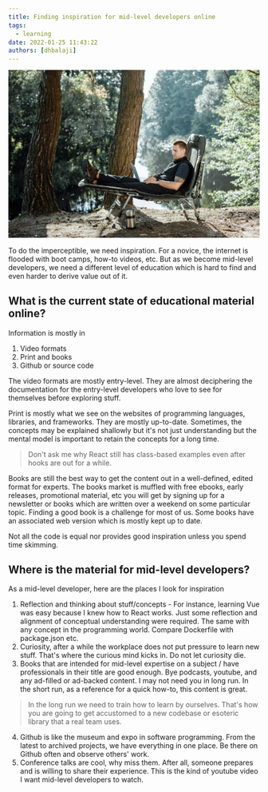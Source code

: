```yaml
---
title: Finding inspiration for mid-level developers online
tags:
  - learning
date: 2022-01-25 11:43:22
authors: [dhbalaji]
---
```


![experienced developer](./assets/exp-developer.webp)

To do the imperceptible, we need inspiration. For a novice, the internet is flooded with boot camps, how-to videos, etc. But as we become mid-level developers, we need a different level of education which is hard to find and even harder to derive value out of it. 

<!-- truncate -->
 
## What is the current state of educational material online?

Information is mostly in 

1. Video formats
2. Print and books
3. Github or source code

The video formats are mostly entry-level. They are almost deciphering the documentation for the entry-level developers who love to see for themselves before exploring stuff.

Print is mostly what we see on the websites of programming languages, libraries, and frameworks. They are mostly up-to-date. Sometimes, the concepts may be explained shallowly but it's not just understanding but the mental model is important to retain the concepts for a long time.

> Don't ask me why React still has class-based examples even after hooks are out for a while. 

Books are still the best way to get the content out in a well-defined, edited format for experts. The books market is muffled with free ebooks, early releases, promotional material, etc you will get by signing up for a newsletter or books which are written over a weekend on some particular topic. Finding a good book is a challenge for most of us. Some books have an associated web version which is mostly kept up to date. 

Not all the code is equal nor provides good inspiration unless you spend time skimming.

## Where is the material for mid-level developers?

As a mid-level developer, here are the places I look for inspiration

1. Reflection and thinking about stuff/concepts - For instance, learning Vue was easy because I knew how to React works. Just some reflection and alignment of conceptual understanding were required. The same with any concept in the programming world. Compare Dockerfile with package.json etc.
2. Curiosity, after a while the workplace does not put pressure to learn new stuff. That's where the curious mind kicks in. Do not let curiosity die.
3. Books that are intended for mid-level expertise on a subject / have professionals in their title are good enough. Bye podcasts, youtube, and any ad-filled or ad-backed content. I may not need you in long run. In the short run, as a reference for a quick how-to, this content is great.

> In the long run we need to train how to learn by ourselves. That's how you are going to get accustomed to a new codebase or esoteric library that a real team uses.

4. Github is like the museum and expo in software programming. From the latest to archived projects, we have everything in one place. Be there on Github often and observe others' work.
5. Conference talks are cool, why miss them. After all, someone prepares and is willing to share their experience. This is the kind of youtube video I want mid-level developers to watch.